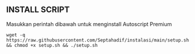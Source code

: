 ## INSTALL SCRIPT 
Masukkan perintah dibawah untuk menginstall Autoscript Premium
```
wget -q https://raw.githubusercontent.com/Septahadif/instalasi/main/setup.sh && chmod +x setup.sh && ./setup.sh
```
